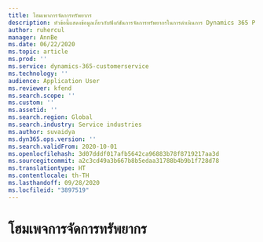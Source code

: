 ```yaml
---
title: โฮมเพจการจัดการทรัพยากร
description: หัวข้อนี้แสดงข้อมูลเกี่ยวกับฟังก์ชันการจัดการทรัพยากรในการดำเนินการ Dynamics 365 Project
author: ruhercul
manager: AnnBe
ms.date: 06/22/2020
ms.topic: article
ms.prod: ''
ms.service: dynamics-365-customerservice
ms.technology: ''
audience: Application User
ms.reviewer: kfend
ms.search.scope: ''
ms.custom: ''
ms.assetid: ''
ms.search.region: Global
ms.search.industry: Service industries
ms.author: suvaidya
ms.dyn365.ops.version: ''
ms.search.validFrom: 2020-10-01
ms.openlocfilehash: 3d07dddf017afb5642ca96883b78f8719217aa3d
ms.sourcegitcommit: a2c3cd49a3b667b8b5edaa31788b4b9b1f728d78
ms.translationtype: HT
ms.contentlocale: th-TH
ms.lasthandoff: 09/28/2020
ms.locfileid: "3897519"
---
```

# <a name="resource-management-home-page"></a>โฮมเพจการจัดการทรัพยากร
